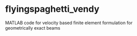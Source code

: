 # flyingspaghetti_vendy
MATLAB code for velocity based finite element formulation for geometrically exact beams
